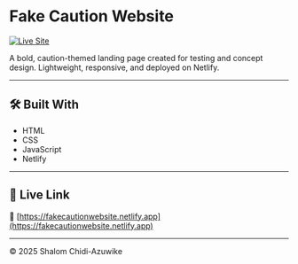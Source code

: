 # Fake Caution Website

[![Live Site](https://img.shields.io/badge/Live-Demo-orangered?style=plastic)](https://fakecautionwebsite.netlify.app)

A bold, caution-themed landing page created for testing and concept design. Lightweight, responsive, and deployed on Netlify.

---

## 🛠️ Built With

- HTML  
- CSS  
- JavaScript  
- Netlify

---

## 🚀 Live Link

🔗 [https://fakecautionwebsite.netlify.app](https://fakecautionwebsite.netlify.app)

---

© 2025 Shalom Chidi-Azuwike

